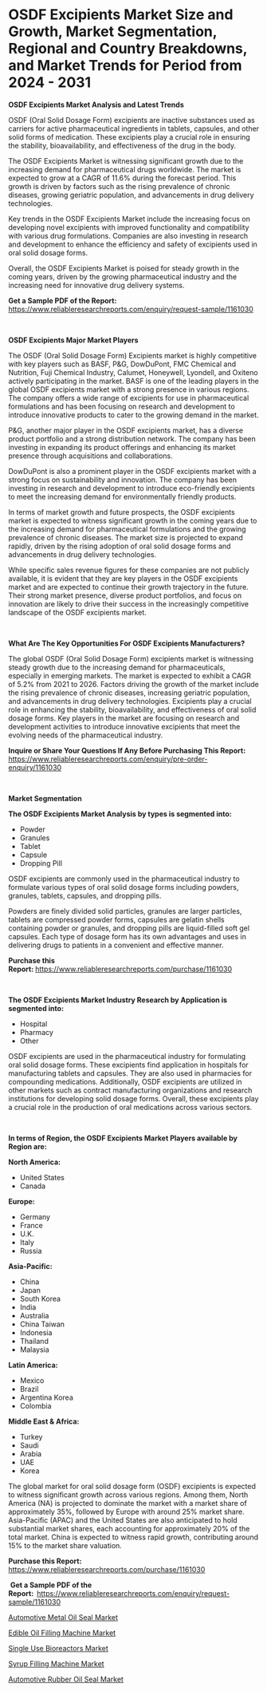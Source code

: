 <p><h1>OSDF Excipients Market Size and Growth, Market Segmentation, Regional and Country Breakdowns, and Market Trends for Period from 2024 -  2031</h1></p><p><strong>OSDF Excipients Market Analysis and Latest Trends</strong></p>
<p><p>OSDF (Oral Solid Dosage Form) excipients are inactive substances used as carriers for active pharmaceutical ingredients in tablets, capsules, and other solid forms of medication. These excipients play a crucial role in ensuring the stability, bioavailability, and effectiveness of the drug in the body.</p><p>The OSDF Excipients Market is witnessing significant growth due to the increasing demand for pharmaceutical drugs worldwide. The market is expected to grow at a CAGR of 11.6% during the forecast period. This growth is driven by factors such as the rising prevalence of chronic diseases, growing geriatric population, and advancements in drug delivery technologies.</p><p>Key trends in the OSDF Excipients Market include the increasing focus on developing novel excipients with improved functionality and compatibility with various drug formulations. Companies are also investing in research and development to enhance the efficiency and safety of excipients used in oral solid dosage forms.</p><p>Overall, the OSDF Excipients Market is poised for steady growth in the coming years, driven by the growing pharmaceutical industry and the increasing need for innovative drug delivery systems.</p></p>
<p><strong>Get a Sample PDF of the Report:&nbsp;</strong> <a href="https://www.reliableresearchreports.com/enquiry/request-sample/1161030">https://www.reliableresearchreports.com/enquiry/request-sample/1161030</a></p>
<p>&nbsp;</p>
<p><strong>OSDF Excipients Major Market Players</strong></p>
<p><p>The OSDF (Oral Solid Dosage Form) Excipients market is highly competitive with key players such as BASF, P&G, DowDuPont, FMC Chemical and Nutrition, Fuji Chemical Industry, Calumet, Honeywell, Lyondell, and Oxiteno actively participating in the market. BASF is one of the leading players in the global OSDF excipients market with a strong presence in various regions. The company offers a wide range of excipients for use in pharmaceutical formulations and has been focusing on research and development to introduce innovative products to cater to the growing demand in the market.</p><p>P&G, another major player in the OSDF excipients market, has a diverse product portfolio and a strong distribution network. The company has been investing in expanding its product offerings and enhancing its market presence through acquisitions and collaborations.</p><p>DowDuPont is also a prominent player in the OSDF excipients market with a strong focus on sustainability and innovation. The company has been investing in research and development to introduce eco-friendly excipients to meet the increasing demand for environmentally friendly products.</p><p>In terms of market growth and future prospects, the OSDF excipients market is expected to witness significant growth in the coming years due to the increasing demand for pharmaceutical formulations and the growing prevalence of chronic diseases. The market size is projected to expand rapidly, driven by the rising adoption of oral solid dosage forms and advancements in drug delivery technologies.</p><p>While specific sales revenue figures for these companies are not publicly available, it is evident that they are key players in the OSDF excipients market and are expected to continue their growth trajectory in the future. Their strong market presence, diverse product portfolios, and focus on innovation are likely to drive their success in the increasingly competitive landscape of the OSDF excipients market.</p></p>
<p>&nbsp;</p>
<p><strong>What Are The Key Opportunities For OSDF Excipients Manufacturers?</strong></p>
<p><p>The global OSDF (Oral Solid Dosage Form) excipients market is witnessing steady growth due to the increasing demand for pharmaceuticals, especially in emerging markets. The market is expected to exhibit a CAGR of 5.2% from 2021 to 2026. Factors driving the growth of the market include the rising prevalence of chronic diseases, increasing geriatric population, and advancements in drug delivery technologies. Excipients play a crucial role in enhancing the stability, bioavailability, and effectiveness of oral solid dosage forms. Key players in the market are focusing on research and development activities to introduce innovative excipients that meet the evolving needs of the pharmaceutical industry.</p></p>
<p><strong>Inquire or Share Your Questions If Any Before Purchasing This Report:</strong> <a href="https://www.reliableresearchreports.com/enquiry/pre-order-enquiry/1161030">https://www.reliableresearchreports.com/enquiry/pre-order-enquiry/1161030</a></p>
<p>&nbsp;</p>
<p><strong>Market Segmentation</strong></p>
<p><strong>The OSDF Excipients Market Analysis by types is segmented into:</strong></p>
<p><ul><li>Powder</li><li>Granules</li><li>Tablet</li><li>Capsule</li><li>Dropping Pill</li></ul></p>
<p><p>OSDF excipients are commonly used in the pharmaceutical industry to formulate various types of oral solid dosage forms including powders, granules, tablets, capsules, and dropping pills. </p><p>Powders are finely divided solid particles, granules are larger particles, tablets are compressed powder forms, capsules are gelatin shells containing powder or granules, and dropping pills are liquid-filled soft gel capsules. Each type of dosage form has its own advantages and uses in delivering drugs to patients in a convenient and effective manner.</p></p>
<p><strong>Purchase this Report:&nbsp;</strong><a href="https://www.reliableresearchreports.com/purchase/1161030">https://www.reliableresearchreports.com/purchase/1161030</a></p>
<p>&nbsp;</p>
<p><strong>The OSDF Excipients Market Industry Research by Application is segmented into:</strong></p>
<p><ul><li>Hospital</li><li>Pharmacy</li><li>Other</li></ul></p>
<p><p>OSDF excipients are used in the pharmaceutical industry for formulating oral solid dosage forms. These excipients find application in hospitals for manufacturing tablets and capsules. They are also used in pharmacies for compounding medications. Additionally, OSDF excipients are utilized in other markets such as contract manufacturing organizations and research institutions for developing solid dosage forms. Overall, these excipients play a crucial role in the production of oral medications across various sectors.</p></p>
<p>&nbsp;</p>
<p><strong>In terms of Region, the OSDF Excipients Market Players available by Region are:</strong></p>
<p>
    <p> <strong> North America: </strong>
        <ul>
            <li>United States</li>
            <li>Canada</li>
        </ul>
        </p> 
    <p> <strong> Europe: </strong>
        <ul>
            <li>Germany</li>
            <li>France</li>
            <li>U.K.</li>
            <li>Italy</li>
            <li>Russia</li>
        </ul>
        </p> 
    <p> <strong> Asia-Pacific: </strong>
        <ul>
            <li>China</li>
            <li>Japan</li>
            <li>South Korea</li>
            <li>India</li>
            <li>Australia</li>
            <li>China Taiwan</li>
            <li>Indonesia</li>
            <li>Thailand</li>
            <li>Malaysia</li>
        </ul>
        </p> 
    <p> <strong> Latin America: </strong>
        <ul>
            <li>Mexico</li>
            <li>Brazil</li>
            <li>Argentina Korea</li>
            <li>Colombia</li>
        </ul>
        </p> 
    <p> <strong> Middle East & Africa: </strong>
        <ul>
            <li>Turkey</li>
            <li>Saudi</li>
            <li>Arabia</li>
            <li>UAE</li>
            <li>Korea</li>
        </ul>
    </p>
    </p>
<p><p>The global market for oral solid dosage form (OSDF) excipients is expected to witness significant growth across various regions. Among them, North America (NA) is projected to dominate the market with a market share of approximately 35%, followed by Europe with around 25% market share. Asia-Pacific (APAC) and the United States are also anticipated to hold substantial market shares, each accounting for approximately 20% of the total market. China is expected to witness rapid growth, contributing around 15% to the market share valuation.</p></p>
<p><strong>Purchase this Report: </strong><a href="https://www.reliableresearchreports.com/purchase/1161030">https://www.reliableresearchreports.com/purchase/1161030</a></p>
<p>&nbsp;<strong>Get a Sample PDF of the Report:&nbsp;&nbsp;</strong><a href="https://www.reliableresearchreports.com/enquiry/request-sample/1161030">https://www.reliableresearchreports.com/enquiry/request-sample/1161030</a></p>
<p><strong></strong></p>
<p><p><a href="https://github.com/mancsybtousav/Market-Research-Report-List-1/blob/main/automotive-metal-oil-seal-market.md">Automotive Metal Oil Seal Market</a></p><p><a href="https://medium.com/@jonathanalvarez976/edible-oil-filling-machine-market-comprehensive-assessment-by-type-application-and-geography-53f6d321178d">Edible Oil Filling Machine Market</a></p><p><a href="https://medium.com/@philliphicks76g/single-use-bioreactors-market-the-key-to-successful-business-strategy-forecast-till-2031-b8fa7bed6c2a">Single Use Bioreactors Market</a></p><p><a href="https://medium.com/@jonathanalvarez976/syrup-filling-machine-market-size-reveals-the-best-marketing-channels-in-global-industry-c39a44ca7c32">Syrup Filling Machine Market</a></p><p><a href="https://github.com/josesg55/Market-Research-Report-List-1/blob/main/automotive-rubber-oil-seal-market.md">Automotive Rubber Oil Seal Market</a></p></p>